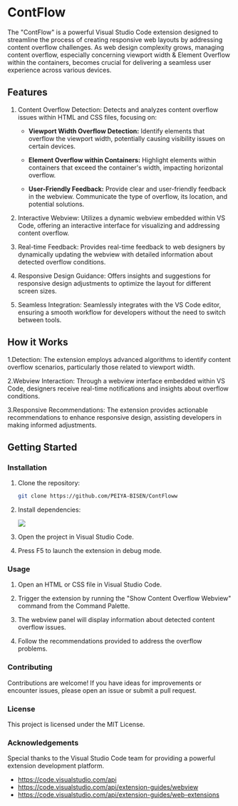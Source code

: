 # ContFlow 

The "ContFlow" is a powerful Visual Studio Code extension designed to streamline the process of creating responsive web layouts by addressing content overflow challenges. As web design complexity grows, managing content overflow, especially concerning viewport width & Element Overflow within the containers, becomes crucial for delivering a seamless user experience across various devices.

## Features

1. Content Overflow Detection: Detects and analyzes content overflow issues within HTML and CSS files, focusing on: 
    - **Viewport Width Overflow Detection:** Identify elements that overflow the viewport width, potentially causing visibility issues on certain devices.

    - **Element Overflow within Containers:** Highlight elements within containers that exceed the container's width, impacting horizontal overflow.

    - **User-Friendly Feedback:** Provide clear and user-friendly feedback in the webview. Communicate the type of overflow, its location, and potential solutions.

2. Interactive Webview: Utilizes a dynamic webview embedded within VS Code, offering an interactive interface for visualizing and addressing content overflow.

3. Real-time Feedback: Provides real-time feedback to web designers by dynamically updating the webview with detailed information about detected overflow conditions.

4. Responsive Design Guidance: Offers insights and suggestions for responsive design adjustments to optimize the layout for different screen sizes.

5. Seamless Integration: Seamlessly integrates with the VS Code editor, ensuring a smooth workflow for developers without the need to switch between tools.

## How it Works

1.Detection: The extension employs advanced algorithms to identify content overflow scenarios, particularly those related to viewport width.

2.Webview Interaction: Through a webview interface embedded within VS Code, designers receive real-time notifications and insights about overflow conditions.

3.Responsive Recommendations: The extension provides actionable recommendations to enhance responsive design, assisting developers in making informed adjustments.

## Getting Started

### Installation

1. Clone the repository:

   ```bash 
   git clone https://github.com/PEIYA-BISEN/ContFloww

2. Install dependencies:
    
   ![](<WhatsApp Image 2023-12-06 at 21.07.36.jpeg>)

3. Open the project in Visual Studio Code.

4. Press F5 to launch the extension in debug mode.

### Usage

1. Open an HTML or CSS file in Visual Studio Code.

2. Trigger the extension by running the "Show Content Overflow Webview" command from the Command Palette.

3. The webview panel will display information about detected content overflow issues.

4. Follow the recommendations provided to address the overflow problems.

### Contributing

Contributions are welcome! If you have ideas for improvements or encounter issues, please open an issue or submit a pull request.

### License

This project is licensed under the MIT License.

### Acknowledgements

Special thanks to the Visual Studio Code team for providing a powerful extension development platform.
  
  - https://code.visualstudio.com/api 
  - https://code.visualstudio.com/api/extension-guides/webview
  - https://code.visualstudio.com/api/extension-guides/web-extensions


